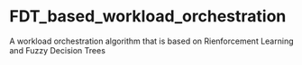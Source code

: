 # FDT_based_workload_orchestration
A workload orchestration algorithm that is based on Rienforcement Learning and Fuzzy Decision Trees
